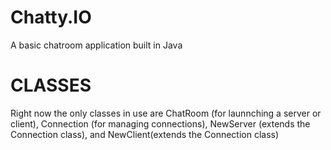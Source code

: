 # Chatty.IO
A basic chatroom application built in Java

# CLASSES

Right now the only classes in use are ChatRoom (for launnching a server or client), Connection (for managing connections), NewServer (extends the Connection class), and NewClient(extends the Connection class)
